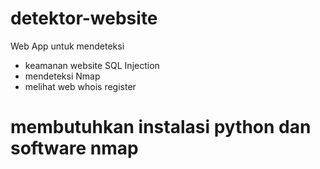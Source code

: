# detektor-website

Web App untuk mendeteksi 
  * keamanan website SQL Injection
  * mendeteksi Nmap
  * melihat web whois register

# membutuhkan instalasi python dan software nmap
